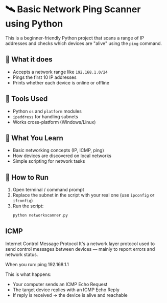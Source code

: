 # 🛰️ Basic Network Ping Scanner using Python

This is a beginner-friendly Python project that scans a range of IP addresses and checks which devices are "alive" using the `ping` command.

## 🚀 What it does

- Accepts a network range like `192.168.1.0/24`
- Pings the first 10 IP addresses
- Prints whether each device is online or offline

## 🧰 Tools Used

- Python `os` and `platform` modules
- `ipaddress` for handling subnets
- Works cross-platform (Windows/Linux)

## 🧠 What You Learn

- Basic networking concepts (IP, ICMP, ping)
- How devices are discovered on local networks
- Simple scripting for network tasks

## 🔧 How to Run

1. Open terminal / command prompt
2. Replace the subnet in the script with your real one (use `ipconfig` or `ifconfig`)
3. Run the script:
   ```bash
   python networkscanner.py

## ICMP

Internet Control Message Protocol
It's a network layer protocol used to send control messages between devices — mainly to report errors and network status.

When you run:
ping 192.168.1.1

This is what happens:

- Your computer sends an ICMP Echo Request
- The target device replies with an ICMP Echo Reply
- If reply is received → the device is alive and reachable
